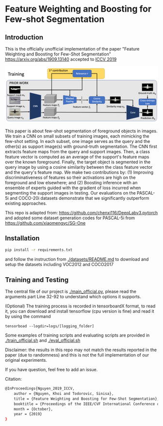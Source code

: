 # Feature Weighting and Boosting for Few-shot Segmentation

## Introduction
This is the officially unofficial implementation of the paper "Feature Weighting and Boosting for Few-Shot Segmentation" https://arxiv.org/abs/1909.13140 accepted to [ ICCV 2019](https://openaccess.thecvf.com/content_ICCV_2019/papers/Nguyen_Feature_Weighting_and_Boosting_for_Few-Shot_Segmentation_ICCV_2019_paper.pdf)


![](./images/architecture.png "Logo Title Text 1")

This paper is about few-shot segmentation of foreground objects in images. We train a CNN on small subsets of training images, each mimicking the few-shot setting. In each subset, one image serves as the query and the other(s) as support image(s) with ground-truth segmentation. The CNN first extracts feature maps from the query and support images. Then, a class feature vector is computed as an average of the support's feature maps over the known foreground. Finally, the target object is segmented in the query image by using a cosine similarity between the class feature vector and the query's feature map. We make two contributions by: (1) Improving discriminativeness of features so their activations are high on the foreground and low elsewhere; and (2) Boosting inference with an ensemble of experts guided with the gradient of loss incurred when segmenting the support images in testing. Our evaluations on the PASCAL-5i and COCO-20i datasets demonstrate that we significantly outperform existing approaches.

This repo is adapted from: https://github.com/chenxi116/DeepLabv3.pytorch 
and adopted some dataset generation codes for PASCAL-5i from https://github.com/xiaomengyc/SG-One


## Installation
```bash
pip install -r requirements.txt
```

and follow the instruction from [./datasets/README.md](./datasets/README.md) to download and setup the datasets including VOC2012 and COCO2017


## Training and Testing

The central file of our project is [./main_official.py](./main_official.py), please read the arguments part Line 32-92 to understand which options it supports.


(Optional) The training process is recorded in tensorboardX format, to read it, you can download and install tensorflow (cpu version is fine) and read it by using the command

```tensorboad --logdir=logs/[logging_folder]```

Some examples of training scripts and evaluating scripts are provided in [./train_official.sh](./train_official.sh) and [./eval_official.sh](./eval_official.sh)


Disclaimer: the results in this repo may not match the results reported in the paper (due to randomness) and this is not the full implementation of our original experiments.


If you have question, feel free to add an issue.

Citation:

```bash
@InProceedings{Nguyen_2019_ICCV,
    author = {Nguyen, Khoi and Todorovic, Sinisa},
    title = {Feature Weighting and Boosting for Few-Shot Segmentation},
    booktitle = {Proceedings of the IEEE/CVF International Conference on Computer Vision (ICCV)},
    month = {October},
    year = {2019}
}
```


